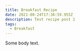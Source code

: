 ```yaml
---
title: Breakfast Recipe
date: 2021-08-24T17:38:59.955Z
description: Test recipe post 1
tags:
  - Breakfast
---
```

Some body text.